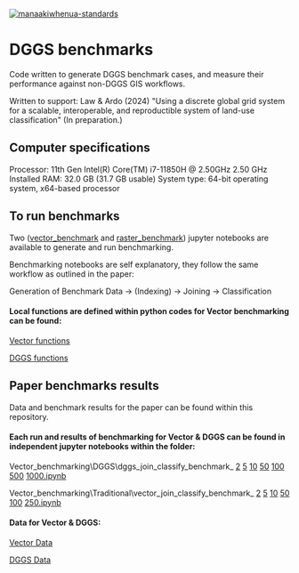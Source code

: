 [![manaakiwhenua-standards](https://github.com/manaakiwhenua/dggsBenchmarks/workflows/manaakiwhenua-standards/badge.svg)](https://github.com/manaakiwhenua/manaakiwhenua-standards)

# DGGS benchmarks

Code written to generate DGGS benchmark cases, and measure their performance against non-DGGS GIS workflows.

Written to support: Law & Ardo (2024) "Using a discrete global grid system for a scalable, interoperable, and reproductible system of land-use classification" (In preparation.)

## Computer specifications
Processor: 11th Gen Intel(R) Core(TM) i7-11850H @ 2.50GHz   2.50 GHz
Installed RAM: 32.0 GB (31.7 GB usable)
System type: 64-bit operating system, x64-based processor

## To run benchmarks

Two ([vector_benchmark](vector_benchmark.ipynb) and [raster_benchmark](raster_benchmark.ipynb)) jupyter notebooks are available to generate and run benchmarking.

Benchmarking notebooks are self explanatory, they  follow the same workflow as outlined in the paper:

Generation of Benchmark Data -> (Indexing) -> Joining -> Classification

#### Local functions are defined within python codes for Vector benchmarking can be found:
[Vector functions](Vector_benchmarking\Vector_funcs.py)

[DGGS functions](Vector_benchmarking\DGGS_funcs.py)


## Paper benchmarks results

Data and benchmark results for the paper can be found within this repository.

#### Each run and results of benchmarking for Vector & DGGS can be found in independent jupyter notebooks within the folder:

Vector_benchmarking\DGGS\dggs_join_classify_benchmark_
[2](Vector_benchmarking\DGGS\dggs_join_classify_benchmark_2.ipynb)
[5](Vector_benchmarking\DGGS\dggs_join_classify_benchmark_5.ipynb)
[10](Vector_benchmarking\DGGS\dggs_join_classify_benchmark_10.ipynb)
[50](Vector_benchmarking\DGGS\dggs_join_classify_benchmark_50.ipynb)
[100](Vector_benchmarking\DGGS\dggs_join_classify_benchmark_100.ipynb)
[500](Vector_benchmarking\DGGS\dggs_join_classify_benchmark_500.ipynb)
[1000.ipynb](Vector_benchmarking\DGGS\dggs_join_classify_benchmark_1000.ipynb)

Vector_benchmarking\Traditional\vector_join_classify_benchmark_
[2](Vector_benchmarking\Traditional\vector_join_classify_benchmark_2.ipynb)
[5](Vector_benchmarking\Traditional\vector_join_classify_benchmark_5.ipynb)
[10](Vector_benchmarking\Traditional\vector_join_classify_benchmark_10.ipynb)
[50](Vector_benchmarking\Traditional\vector__join_classify_benchmark_50.ipynb)
[100](Vector_benchmarking\Traditional\vector_join_classify_benchmark_100.ipynb)
[250.ipynb](Vector_benchmarking\Traditional\vector_join_classify_benchmark_250.ipynb)

#### Data for Vector & DGGS:

[Vector Data](Vector_benchmarking\Traditional\vector_1000)

[DGGS Data](Vector_benchmarking\DGGS\vector_1000)